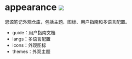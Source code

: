 # appearance <a title="Hits" target="_blank" href="https://github.com/siyuan-note/appearance"><img src="https://hits.b3log.org/siyuan-note/appearance.svg"></a>

思源笔记外观仓库，包括主题、图标、用户指南和多语言配置。

* guide：用户指南文档
* langs：多语言配置
* icons：外观图标
* themes：外观主题

